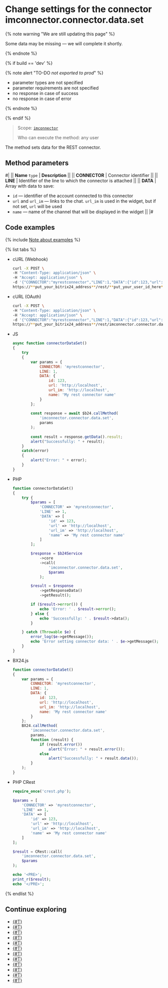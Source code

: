 # Change settings for the connector imconnector.connector.data.set

{% note warning "We are still updating this page" %}

Some data may be missing — we will complete it shortly.

{% endnote %}

{% if build == 'dev' %}

{% note alert "TO-DO _not exported to prod_" %}

- parameter types are not specified
- parameter requirements are not specified
- no response in case of success
- no response in case of error
  
{% endnote %}

{% endif %}

> Scope: [`imconnector`](../../scopes/permissions.md)
>
> Who can execute the method: any user

The method sets data for the REST connector.

## Method parameters

#|
|| **Name**
`type` | **Description** ||
|| **CONNECTOR** | Connector identifier ||
|| **LINE** | Identifier of the line to which the connector is attached ||
|| **DATA** | Array with data to save:
- `id` — identifier of the account connected to this connector
- `url` and `url_im` — links to the chat. `url_im` is used in the widget, but if not set, `url` will be used
- `name` — name of the channel that will be displayed in the widget ||
|#

## Code examples

{% include [Note about examples](../../../_includes/examples.md) %}

{% list tabs %}

- cURL (Webhook)

    ```bash
    curl -X POST \
    -H "Content-Type: application/json" \
    -H "Accept: application/json" \
    -d '{"CONNECTOR":"myrestconnector","LINE":1,"DATA":{"id":123,"url":"http://localhost","url_im":"http://localhost","name":"My rest connector name"}}' \
    https://**put_your_bitrix24_address**/rest/**put_your_user_id_here**/**put_your_webhook_here**/imconnector.connector.data.set
    ```

- cURL (OAuth)

    ```bash
    curl -X POST \
    -H "Content-Type: application/json" \
    -H "Accept: application/json" \
    -d '{"CONNECTOR":"myrestconnector","LINE":1,"DATA":{"id":123,"url":"http://localhost","url_im":"http://localhost","name":"My rest connector name"},"auth":"**put_access_token_here**"}' \
    https://**put_your_bitrix24_address**/rest/imconnector.connector.data.set
    ```

- JS

    ```js
    async function connectorDataSet()
    {
        try
        {
            var params = {
                CONNECTOR: 'myrestconnector',
                LINE: 1,
                DATA: {
                    id: 123,
                    url: 'http://localhost',
                    url_im: 'http://localhost',
                    name: 'My rest connector name'
                }
            };
            
            const response = await $b24.callMethod(
                'imconnector.connector.data.set',
                params
            );
            
            const result = response.getData().result;
            alert("Successfully: " + result);
        }
        catch(error)
        {
            alert("Error: " + error);
        }
    }
    ```

- PHP

    ```php
    function connectorDataSet()
    {
        try {
            $params = [
                'CONNECTOR' => 'myrestconnector',
                'LINE' => 1,
                'DATA' => [
                    'id' => 123,
                    'url' => 'http://localhost',
                    'url_im' => 'http://localhost',
                    'name' => 'My rest connector name'
                ]
            ];
    
            $response = $b24Service
                ->core
                ->call(
                    'imconnector.connector.data.set',
                    $params
                );
    
            $result = $response
                ->getResponseData()
                ->getResult();
    
            if ($result->error()) {
                echo 'Error: ' . $result->error();
            } else {
                echo 'Successfully: ' . $result->data();
            }
    
        } catch (Throwable $e) {
            error_log($e->getMessage());
            echo 'Error setting connector data: ' . $e->getMessage();
        }
    }
    ```

- BX24.js

    ```js
    function connectorDataSet()
    {
        var params = {
            CONNECTOR: 'myrestconnector',
            LINE: 1,
            DATA: {
                id: 123,
                url: 'http://localhost',
                url_im: 'http://localhost',
                name: 'My rest connector name'
            }
        };
        BX24.callMethod(
            'imconnector.connector.data.set',
            params,
            function (result) {
                if (result.error())
                    alert("Error: " + result.error());
                else
                    alert("Successfully: " + result.data());
            }
        );
    }
    ```

- PHP CRest

    ```php
    require_once('crest.php');

    $params = [
        'CONNECTOR' => 'myrestconnector',
        'LINE' => 1,
        'DATA' => [
            'id' => 123,
            'url' => 'http://localhost',
            'url_im' => 'http://localhost',
            'name' => 'My rest connector name'
        ]
    ];

    $result = CRest::call(
        'imconnector.connector.data.set',
        $params
    );

    echo '<PRE>';
    print_r($result);
    echo '</PRE>';
    ```

{% endlist %}

## Continue exploring 

- [{#T}](./imconnector-register.md)
- [{#T}](./imconnector-activate.md)
- [{#T}](./imconnector-deactivate.md)
- [{#T}](./imconnector-status.md)
- [{#T}](./imconnector-list.md)
- [{#T}](./imconnector-unregister.md)
- [{#T}](./imconnector-send-messages.md)
- [{#T}](./imconnector-update-messages.md)
- [{#T}](./imconnector-delete-messages.md)
- [{#T}](./imconnector-send-status-delivery.md)
- [{#T}](./imconnector-send-status-reading.md)
- [{#T}](../../../tutorials/openlines/example-connector.md)
